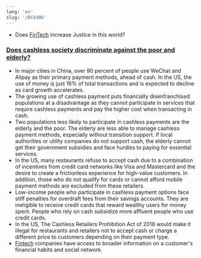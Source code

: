 ```yaml
---
lang: 'en'
slug: '/BC04B6'
---
```


- Does [FinTech](./../.././docs/pages/Financial%20Technology.md) increase Justice in this world?

### [Does cashless society discriminate against the poor and elderly?](https://blogs.ischool.berkeley.edu/w231/2019/10/14/does-cashless-society-discriminate-against-the-poor-and-elderly/)

- In major cities in China, over 90 percent of people use WeChat and Alipay as their primary payment methods, ahead of cash. In the US, the use of money is just 16% of total transactions and is expected to decline as card growth accelerates.
- The growing use of cashless payment puts financially disenfranchised populations at a disadvantage as they cannot participate in services that require cashless payments and pay the higher cost when transacting in cash.
- Two populations less likely to participate in cashless payments are the elderly and the poor. The elderly are less able to manage cashless payment methods, especially without transition support. If local authorities or utility companies do not support cash, the elderly cannot get their government subsidies and face hurdles to paying for essential services.
- In the US, many restaurants refuse to accept cash due to a combination of incentives from credit card networks like Visa and Mastercard and the desire to create a frictionless experience for high-value customers. In addition, those who do not qualify for cards or cannot afford mobile payment methods are excluded from these retailers.
- Low-income people who participate in cashless payment options face stiff penalties for overdraft fees from their savings accounts. They are ineligible to receive credit cards that reward wealthy users for money spent. People who rely on cash subsidize more affluent people who use credit cards.
- In the US, The Cashless Retailers Prohibition Act of 2018 would make it illegal for restaurants and retailers not to accept cash or charge a different price to customers depending on their payment type.
- [Fintech](./../.././docs/pages/Financial%20Technology.md) companies have access to broader information on a customer's financial habits and social network.

<head>
  <html lang="en-US"/>
</head>
